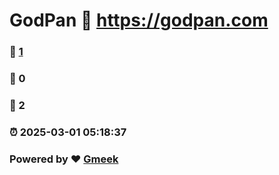 # GodPan :link: https://godpan.com 
### :page_facing_up: [1](https://godpan.com/tag.html) 
### :speech_balloon: 0 
### :hibiscus: 2 
### :alarm_clock: 2025-03-01 05:18:37 
### Powered by :heart: [Gmeek](https://github.com/Meekdai/Gmeek)
